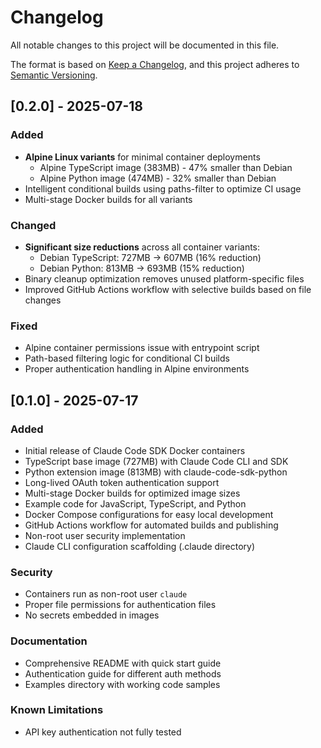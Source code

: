 # Changelog

All notable changes to this project will be documented in this file.

The format is based on [Keep a Changelog](https://keepachangelog.com/en/1.0.0/),
and this project adheres to [Semantic Versioning](https://semver.org/spec/v2.0.0.html).

## [0.2.0] - 2025-07-18

### Added
- **Alpine Linux variants** for minimal container deployments
  - Alpine TypeScript image (383MB) - 47% smaller than Debian
  - Alpine Python image (474MB) - 32% smaller than Debian
- Intelligent conditional builds using paths-filter to optimize CI usage
- Multi-stage Docker builds for all variants

### Changed
- **Significant size reductions** across all container variants:
  - Debian TypeScript: 727MB → 607MB (16% reduction)
  - Debian Python: 813MB → 693MB (15% reduction)
- Binary cleanup optimization removes unused platform-specific files
- Improved GitHub Actions workflow with selective builds based on file changes

### Fixed
- Alpine container permissions issue with entrypoint script
- Path-based filtering logic for conditional CI builds
- Proper authentication handling in Alpine environments

## [0.1.0] - 2025-07-17

### Added
- Initial release of Claude Code SDK Docker containers
- TypeScript base image (727MB) with Claude Code CLI and SDK
- Python extension image (813MB) with claude-code-sdk-python
- Long-lived OAuth token authentication support
- Multi-stage Docker builds for optimized image sizes
- Example code for JavaScript, TypeScript, and Python
- Docker Compose configurations for easy local development
- GitHub Actions workflow for automated builds and publishing
- Non-root user security implementation
- Claude CLI configuration scaffolding (.claude directory)

### Security
- Containers run as non-root user `claude`
- Proper file permissions for authentication files
- No secrets embedded in images

### Documentation
- Comprehensive README with quick start guide
- Authentication guide for different auth methods
- Examples directory with working code samples

### Known Limitations
- API key authentication not fully tested